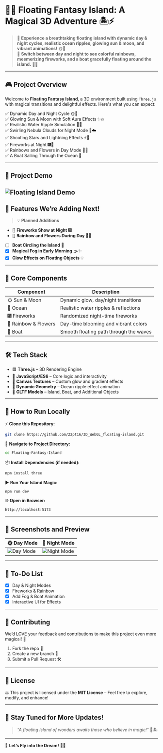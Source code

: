
# 🌌✨ **Floating Fantasy Island: A Magical 3D Adventure** 🏝️⚡

> 🌊 **Experience a breathtaking floating island with dynamic day & night cycles, realistic ocean ripples, glowing sun & moon, and vibrant animations!** 🌞🌙  
> 🌈 **Switch between day and night to see colorful rainbows, mesmerizing fireworks, and a boat gracefully floating around the island.** 🚤✨  

---

## 🎮 **Project Overview**
Welcome to **Floating Fantasy Island**, a 3D environment built using `Three.js` with magical transitions and delightful effects. Here's what you can expect:

✅ Dynamic Day and Night Cycle 🌞🌙  
✅ Glowing Sun & Moon with Soft Aura Effects ✨🔥  
✅ Realistic Water Ripple Simulation 🌊💦  
✅ Swirling Nebula Clouds for Night Mode 🌌☁️  
✅ Shooting Stars and Lightning Effects ⚡🌠  
✅ Fireworks at Night 🎆🎇  
✅ Rainbows and Flowers in Day Mode 🌈🌸  
✅ A Boat Sailing Through the Ocean 🚤  

---

## 📸 **Project Demo**
![Floating Island Demo]()
---

## 🚀 **Features We’re Adding Next!**
> 💡 **Planned Additions**  
- [] **Fireworks Show at Night** 🎆  
- [] **Rainbow and Flowers During Day** 🌸🌈  
- [ ] **Boat Circling the Island** 🚤  
- [x] **Magical Fog in Early Morning** 🌫️✨  
- [x] **Glow Effects on Floating Objects** 💡  

---

## 🎯 **Core Components**

| Component             | Description                            |
| --------------------- | -------------------------------------- |
| 🌞 Sun & Moon         | Dynamic glow, day/night transitions  |
| 🌊 Ocean              | Realistic water ripples & reflections |
| 🎆 Fireworks           | Randomized night-time fireworks      |
| 🌈 Rainbow & Flowers  | Day-time blooming and vibrant colors |
| 🚤 Boat               | Smooth floating path through the waves |

---

## 🛠️ **Tech Stack**
- 🟦 **Three.js** – 3D Rendering Engine  
- 🎨 **JavaScript/ES6** – Core logic and interactivity  
- 📸 **Canvas Textures** – Custom glow and gradient effects  
- 🌊 **Dynamic Geometry** – Ocean ripple effect animation  
- 🚀 **GLTF Models** – Island, Boat, and Additional Objects  

---

## 💾 **How to Run Locally**
⚡ **Clone this Repository:**  
```bash
git clone https://github.com/22pt16/3D_WebGL_floating-island.git
```

📂 **Navigate to Project Directory:**  
```bash
cd Floating-Fantasy-Island
```

📦 **Install Dependencies (if needed):**  
```bash
npm install three
```

▶️ **Run Your Island Magic:**  
```bash
npm run dev
```

🌐 **Open in Browser:**  
```
http://localhost:5173
```

---

## 🎉 **Screenshots and Preview**
| 🌞 Day Mode              | 🌙 Night Mode              |
| ------------------------ | -------------------------- |
| ![Day Mode](day.png) | ![Night Mode](night.png) |

---

## 📝 **To-Do List**
- [x] Day & Night Modes  
- [x] Fireworks & Rainbow  
- [x] Add Fog & Boat Animation  
- [x] Interactive UI for Effects  

---

## 💖 **Contributing**
We’d LOVE your feedback and contributions to make this project even more magical! 🌟

1. Fork the repo 🍴  
2. Create a new branch 🚀  
3. Submit a Pull Request 🛠️  

---

## 📜 **License**
⚖️ This project is licensed under the **MIT License** – Feel free to explore, modify, and enhance!

---

## 🎇 **Stay Tuned for More Updates!**
> _“A floating island of wonders awaits those who believe in magic!”_ 🌠🏝️

---

💫 **Let’s Fly into the Dream!** 🌈✨  


